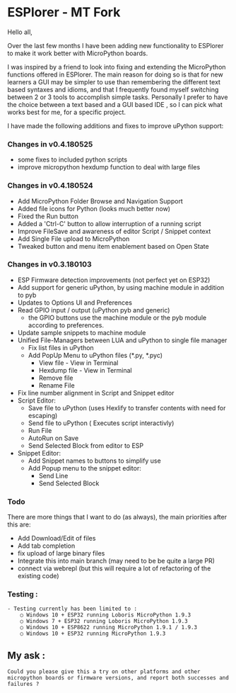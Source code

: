 ESPlorer - MT Fork
==================
Hello all,

Over the last few months I have been adding new functionality to ESPlorer to make it work better with MicroPython boards.

I was inspired by a friend to look into fixing and extending the MicroPython functions offered in ESPlorer. 
The main reason for doing so is that for new learners a GUI may be simpler to use than remembering the different text based syntaxes and idioms, and that I frequently found myself switching between 2 or 3 tools to accomplish simple tasks. Personally I prefer to have the choice between a text based and a GUI based IDE , so I can pick what works best for me, for a specific project.

I have made the following additions and fixes to improve uPython support:

### Changes in v0.4.180525
* some fixes to included python scripts
* improve micropython hexdump function to deal with large files

### Changes in v0.4.180524
* Add MicroPython Folder Browse and Navigation Support
* Added file icons for Python (looks much better now)
* Fixed the Run button
* Added a 'Ctrl-C' button to allow interruption of a running script
* Improve FileSave and awareness of editor Script / Snippet context
* Add Single File upload to MicroPython
* Tweaked button and menu item enablement based on Open State

### Changes in v0.3.180103
* ESP Firmware detection improvements (not perfect yet on ESP32)
* Add support for generic uPython, by using machine module in addition to pyb
*  Updates to Options UI and Preferences
* Read GPIO input / output (uPython pyb and generic)
    * the GPIO buttons use the machine module or the pyb module according to preferences.
* Update sample snippets to machine module
* Unified File-Managers between LUA and uPython to single file manager
  * Fix list files in uPython
  * Add PopUp Menu to uPython files (*.py, *.pyc)
    * View file - View in Terminal
    * Hexdump file - View in Terminal
    * Remove file
    * Rename File
* Fix line number alignment in Script and Snippet editor 
* Script Editor:
    * Save file to uPython (uses Hexlify to transfer contents with need for escaping)
    * Send file to uPython ( Executes script interactivly)
    * Run File
    * AutoRun on Save
    * Send Selected Block from editor to ESP
* Snippet Editor:
    * Add Snippet names to buttons to simplify use
    * Add Popup menu to the snippet editor:
        * Send Line
        * Send Selected Block

### Todo
There are more things that I want to do (as always), the main priorities after this are:
* Add Download/Edit of files 
* Add tab completion 
* fix upload of large binary files
* Integrate this into main branch (may need to be be quite a large PR)
* connect via webrepl (but this will require a lot of refactoring of the existing code)

### Testing :
    - Testing currently has been limited to :
        ○ Windows 10 + ESP32 running Loboris MicroPython 1.9.3
        ○ Windows 7 + ESP32 running Loboris MicroPython 1.9.3
        ○ Windows 10 + ESP8622 running MicroPython 1.9.1 / 1.9.3
        ○ Windows 10 + ESP32 running MicroPython 1.9.3

## My ask :
    Could you please give this a try on other platforms and other micropython boards or firmware versions, and report both successes and failures ?

